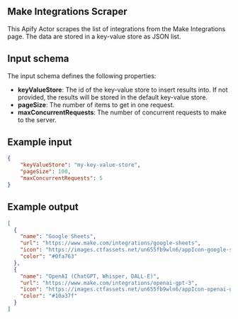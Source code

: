 ## Make Integrations Scraper

This Apify Actor scrapes the list of integrations from the Make Integrations page.
The data are stored in a key-value store as JSON list.

## Input schema

The input schema defines the following properties:

- **keyValueStore**: The id of the key-value store to insert results into. If not provided, the results will be stored in the default key-value store.
- **pageSize**: The number of items to get in one request.
- **maxConcurrentRequests**: The number of concurrent requests to make to the server.

## Example input

```json
{
    "keyValueStore": "my-key-value-store",
    "pageSize": 100,
    "maxConcurrentRequests": 5
}
```

## Example output

```json
[
  {
    "name": "Google Sheets",
    "url": "https://www.make.com/integrations/google-sheets",
    "icon": "https://images.ctfassets.net/un655fb9wln6/appIcon-google-sheets/a35859cd17514e0649a5f42db3d68713/google-sheets.png",
    "color": "#0fa763"
  },
  {
    "name": "OpenAI (ChatGPT, Whisper, DALL-E)",
    "url": "https://www.make.com/integrations/openai-gpt-3",
    "icon": "https://images.ctfassets.net/un655fb9wln6/appIcon-openai-gpt-3/111cec0b89ab249dfbf43af27e391e4a/openai-gpt-3.png",
    "color": "#10a37f"
  }
]
```
